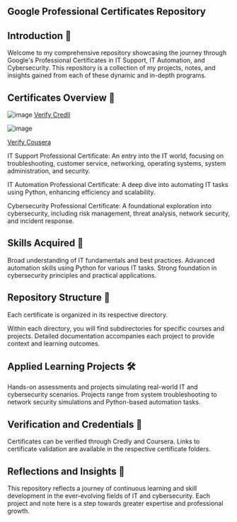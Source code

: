 ## Google Professional Certificates Repository

## Introduction 🌟
Welcome to my comprehensive repository showcasing the journey through Google's Professional Certificates in IT Support, IT Automation, and Cybersecurity. This repository is a collection of my projects, notes, and insights gained from each of these dynamic and in-depth programs.

## Certificates Overview 📜

![image](https://github.com/HAQ-NAWAZ-MALIK/Google-Professional-Certificates-Repository/assets/86514900/0f0d7562-1489-4476-b67b-e9743cf5c577)
[Verify Credll](https://www.credly.com/earner/earned/badge/61e67dac-e3d6-42c1-a3a3-527bd85e75d0)


![image](https://github.com/HAQ-NAWAZ-MALIK/Google-Professional-Certificates-Repository/assets/86514900/4be475cf-0541-4ae0-9295-5191c7716fb4)

[Verify Cousera](https://www.coursera.org/account/accomplishments/specialization/DLKC72TY2XSU)

IT Support Professional Certificate: An entry into the IT world, focusing on troubleshooting, customer service, networking, operating systems, system administration, and security.

IT Automation Professional Certificate: A deep dive into automating IT tasks using Python, enhancing efficiency and scalability.

Cybersecurity Professional Certificate: A foundational exploration into cybersecurity, including risk management, threat analysis, network security, and incident response.

## Skills Acquired 💪

Broad understanding of IT fundamentals and best practices.
Advanced automation skills using Python for various IT tasks.
Strong foundation in cybersecurity principles and practical applications.

## Repository Structure 📁


Each certificate is organized in its respective directory.

Within each directory, you will find subdirectories for specific courses and projects.
Detailed documentation accompanies each project to provide context and learning outcomes.

## Applied Learning Projects 🛠️

Hands-on assessments and projects simulating real-world IT and cybersecurity scenarios.
Projects range from system troubleshooting to network security simulations and Python-based automation tasks.

## Verification and Credentials 🔗
Certificates can be verified through Credly and Coursera.
Links to certificate validation are available in the respective certificate folders.

## Reflections and Insights 📖
This repository reflects a journey of continuous learning and skill development in the ever-evolving fields of IT and cybersecurity. Each project and note here is a step towards greater expertise and professional growth.
